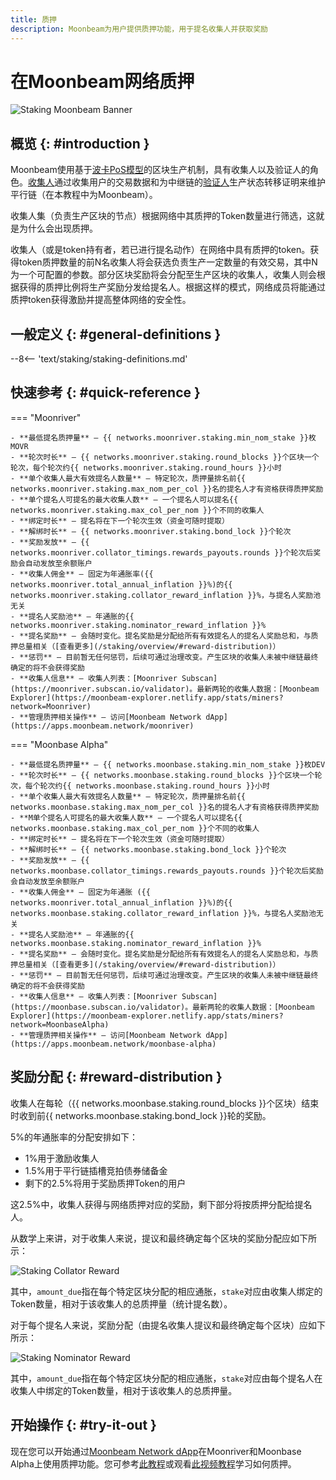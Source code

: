 ```yaml
---
title: 质押
description: Moonbeam为用户提供质押功能，用于提名收集人并获取奖励
---
```


# 在Moonbeam网络质押

![Staking Moonbeam Banner](/images/staking/staking-overview-banner.png)

## 概览 {: #introduction }

Moonbeam使用基于[波卡PoS模型](https://wiki.polkadot.network/docs/learn-consensus)的区块生产机制，具有收集人以及验证人的角色。[收集人](https://wiki.polkadot.network/docs/learn-collator)通过收集用户的交易数据和为中继链的[验证人](https://wiki.polkadot.network/docs/learn-validator)生产状态转移证明来维护平行链（在本教程中为Moonbeam）。

收集人集（负责生产区块的节点）根据网络中其质押的Token数量进行筛选，这就是为什么会出现质押。

收集人（或是token持有者，若已进行提名动作）在网络中具有质押的token。获得token质押数量的前N名收集人将会获选负责生产一定数量的有效交易，其中N为一个可配置的参数。部分区块奖励将会分配至生产区块的收集人，收集人则会根据获得的质押比例将生产奖励分发给提名人。根据这样的模式，网络成员将能通过质押token获得激励并提高整体网络的安全性。

## 一般定义 {: #general-definitions }

--8<-- 'text/staking/staking-definitions.md'

## 快速参考 {: #quick-reference }

=== "Moonriver" 

    - **最低提名质押量** — {{ networks.moonriver.staking.min_nom_stake }}枚MOVR
    - **轮次时长** — {{ networks.moonriver.staking.round_blocks }}个区块一个轮次，每个轮次约{{ networks.moonriver.staking.round_hours }}小时
    - **单个收集人最大有效提名人数量** — 特定轮次，质押量排名前{{ networks.moonriver.staking.max_nom_per_col }}名的提名人才有资格获得质押奖励
    - **单个提名人可提名的最大收集人数** — 一个提名人可以提名{{ networks.moonriver.staking.max_col_per_nom }}个不同的收集人
    - **绑定时长** — 提名将在下一个轮次生效（资金可随时提取）
    - **解绑时长** — {{ networks.moonriver.staking.bond_lock }}个轮次
    - **奖励发放** — {{ networks.moonriver.collator_timings.rewards_payouts.rounds }}个轮次后奖励会自动发放至余额账户
    - **收集人佣金** — 固定为年通胀率({{ networks.moonriver.total_annual_inflation }}%)的{{ networks.moonriver.staking.collator_reward_inflation }}%，与提名人奖励池无关
    - **提名人奖励池** — 年通胀的{{ networks.moonriver.staking.nominator_reward_inflation }}%
    - **提名奖励** — 会随时变化。提名奖励是分配给所有有效提名人的提名人奖励总和，与质押总量相关（[查看更多](/staking/overview/#reward-distribution)）
    - **惩罚** — 目前暂无任何惩罚，后续可通过治理改变。产生区块的收集人未被中继链最终确定的将不会获得奖励
    - **收集人信息** — 收集人列表：[Moonriver Subscan](https://moonriver.subscan.io/validator)。最新两轮的收集人数据：[Moonbeam Explorer](https://moonbeam-explorer.netlify.app/stats/miners?network=Moonriver)
    - **管理质押相关操作** — 访问[Moonbeam Network dApp](https://apps.moonbeam.network/moonriver)

=== "Moonbase Alpha" 

    - **最低提名质押量** — {{ networks.moonbase.staking.min_nom_stake }}枚DEV
    - **轮次时长** — {{ networks.moonbase.staking.round_blocks }}个区块一个轮次，每个轮次约{{ networks.moonbase.staking.round_hours }}小时
    - **单个收集人最大有效提名人数量** — 特定轮次，质押量排名前{{ networks.moonbase.staking.max_nom_per_col }}名的提名人才有资格获得质押奖励
    - **M单个提名人可提名的最大收集人数** — 一个提名人可以提名{{ networks.moonbase.staking.max_col_per_nom }}个不同的收集人
    - **绑定时长** — 提名将在下一个轮次生效（资金可随时提取）
    - **解绑时长** — {{ networks.moonbase.staking.bond_lock }}个轮次
    - **奖励发放** — {{ networks.moonbase.collator_timings.rewards_payouts.rounds }}个轮次后奖励会自动发放至余额账户
    - **收集人佣金** — 固定为年通胀 ({{ networks.moonriver.total_annual_inflation }}%)的{{ networks.moonbase.staking.collator_reward_inflation }}%，与提名人奖励池无关
    - **提名人奖励池** — 年通胀的{{ networks.moonbase.staking.nominator_reward_inflation }}%
    - **提名奖励** — 会随时变化。提名奖励是分配给所有有效提名人的提名人奖励总和，与质押总量相关（[查看更多](/staking/overview/#reward-distribution)）
    - **惩罚** — 目前暂无任何惩罚，后续可通过治理改变。产生区块的收集人未被中继链最终确定的将不会获得奖励
    - **收集人信息** — 收集人列表：[Moonriver Subscan](https://moonbase.subscan.io/validator)。最新两轮的收集人数据：[Moonbeam Explorer](https://moonbeam-explorer.netlify.app/stats/miners?network=MoonbaseAlpha)
    - **管理质押相关操作** — 访问[Moonbeam Network dApp](https://apps.moonbeam.network/moonbase-alpha)

## 奖励分配 {: #reward-distribution }

收集人在每轮（{{ networks.moonbase.staking.round_blocks }}个区块）结束时收到前{{ networks.moonbase.staking.bond_lock }}轮的奖励。

5%的年通胀率的分配安排如下：

 - 1%用于激励收集人
 - 1.5%用于平行链插槽竞拍债券储备金
 - 剩下的2.5%将用于奖励质押Token的用户

这2.5%中，收集人获得与网络质押对应的奖励，剩下部分将按质押分配给提名人。

从数学上来讲，对于收集人来说，提议和最终确定每个区块的奖励分配应如下所示：

![Staking Collator Reward](/images/staking/staking-overview-1.png)

其中，`amount_due`指在每个特定区块分配的相应通胀，`stake`对应由收集人绑定的Token数量，相对于该收集人的总质押量（统计提名数）。

对于每个提名人来说，奖励分配（由提名收集人提议和最终确定每个区块）应如下所示：

![Staking Nominator Reward](/images/staking/staking-overview-2.png)

其中，`amount_due`指在每个特定区块分配的相应通胀，`stake`对应由每个提名人在收集人中绑定的Token数量，相对于该收集人的总质押量。

## 开始操作 {: #try-it-out }

现在您可以开始通过[Moonbeam Network dApp](https://apps.moonbeam.network/moonriver)在Moonriver和Moonbase Alpha上使用质押功能。您可参考[此教程](https://moonbeam.network/tutorial/stake-movr/)或观看[此视频教程](https://youtu.be/maIfN2QkPpc)学习如何质押。
